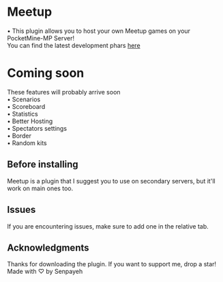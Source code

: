 # Meetup
• This plugin allows you to host your own Meetup games on your PocketMine-MP Server!\
You can find the latest development phars [here](https://poggit.pmmp.io/ci/senpayeh/Meetup/Meetup)
# Coming soon
These features will probably arrive soon\
 • Scenarios\
 • Scoreboard\
 • Statistics\
 • Better Hosting\
 • Spectators settings\
 • Border\
 • Random kits
## Before installing
Meetup is a plugin that I suggest you to use on secondary servers, but it'll work on main ones too.
## Issues
If you are encountering issues, make sure to add one in the relative tab.
## Acknowledgments
Thanks for downloading the plugin. If you want to support me, drop a star!
Made with ♡ by Senpayeh

